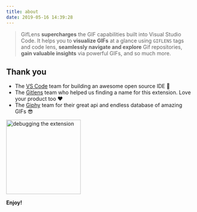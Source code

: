 ```yaml
---
title: about
date: 2019-05-16 14:39:28
---
```


> GifLens **supercharges** the GIF capabilities built into Visual Studio Code. It helps you to **visualize GIFs** at a glance using `GIFLENS` tags and code lens, **seamlessly navigate and explore** Gif repositories, **gain valuable insights** via powerful GIFs, and so much more.





## Thank you

- The [VS Code](https://code.visualstudio.com/) team for building an awesome open source IDE 🙏
- The [Gitlens](https://github.com/eamodio/vscode-gitlens) team who helped us finding a name for this extension. Love your product too ❤️
- The [Giphy](https://giphy.com/) team for their great api and endless database of amazing GIFs 😎

<a href="https://giphy.com/"><img src="./docs/assets/PoweredBy_200_Horizontal_Light-Backgrounds_With_Logo.gif" alt="debugging the extension" width="200"/></a>

**Enjoy!**
